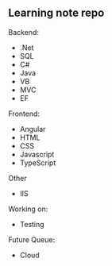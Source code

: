## Learning note repo
Backend:
- .Net
- SQL
- C#
- Java
- VB
- MVC
- EF

Frontend:
- Angular
- HTML
- CSS
- Javascript
- TypeScript

Other
- IIS


Working on:
- Testing

Future Queue:
- Cloud
